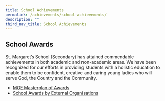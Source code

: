 ```yaml
---
title: School Achievements
permalink: /achievements/school-achievements/
description: ""
third_nav_title: School Achievements
---
```

School Awards
-------------
St. Margaret’s School (Secondary) has attained commendable achievements in both academic and non-academic areas. We have been recognized for our efforts in providing students with a holistic education to enable them to be confident, creative and caring young ladies who will serve God, the Country and the Community.

*   [MOE Masterplan of Awards](https://stmargaretssec-moe-edu-sg-admin.cwp.sg/achievements/school-achievements/moe-masterplan-of-awards)
*   [School Awards by External Organisations](https://stmargaretssec-moe-edu-sg-admin.cwp.sg/achievements/school-achievements/school-awards-by-external-organisations)